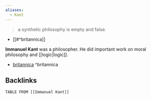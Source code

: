 ```yaml
---
aliases:
  - Kant
---
```

>a synthetic philosophy is empty and false.
- [[#^britannica]]

**Immanuel Kant** was a philosopher.
He did important work on moral philosophy and [[logic|logic]].

- [britannica](https://www.britannica.com/topic/synthetic-proposition) ^britannica

## Backlinks

```dataview
TABLE FROM [[Immanuel Kant]]
```